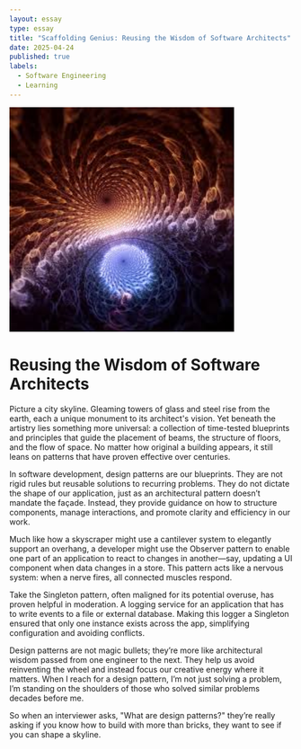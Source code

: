 ```yaml
---
layout: essay
type: essay
title: "Scaffolding Genius: Reusing the Wisdom of Software Architects"
date: 2025-04-24
published: true
labels:
  - Software Engineering
  - Learning
---
```

<img width="400px" class="rounded float-start pe-4" src="../img/fractal.jpg">

# Reusing the Wisdom of Software Architects

Picture a city skyline. Gleaming towers of glass and steel rise from the earth, each a unique monument to its architect's vision. Yet beneath the artistry lies something more universal: a collection of time-tested blueprints and principles that guide the placement of beams, the structure of floors, and the flow of space. No matter how original a building appears, it still leans on patterns that have proven effective over centuries.

In software development, design patterns are our blueprints. They are not rigid rules but reusable solutions to recurring problems. They do not dictate the shape of our application, just as an architectural pattern doesn’t mandate the façade. Instead, they provide guidance on how to structure components, manage interactions, and promote clarity and efficiency in our work.

Much like how a skyscraper might use a cantilever system to elegantly support an overhang, a developer might use the Observer pattern to enable one part of an application to react to changes in another—say, updating a UI component when data changes in a store. This pattern acts like a nervous system: when a nerve fires, all connected muscles respond.

Take the Singleton pattern, often maligned for its potential overuse, has proven helpful in moderation. A logging service for an application that has to write events to a file or external database. Making this logger a Singleton ensured that only one instance exists across the app, simplifying configuration and avoiding conflicts.

Design patterns are not magic bullets; they’re more like architectural wisdom passed from one engineer to the next. They help us avoid reinventing the wheel and instead focus our creative energy where it matters. When I reach for a design pattern, I’m not just solving a problem, I’m standing on the shoulders of those who solved similar problems decades before me.

So when an interviewer asks, "What are design patterns?" they’re really asking if you know how to build with more than bricks, they want to see if you can shape a skyline.
